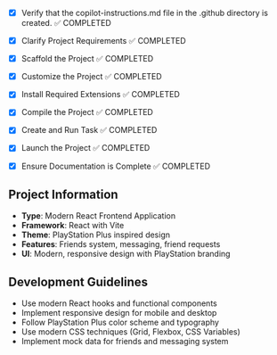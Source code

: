 <!-- Use this file to provide workspace-specific custom instructions to Copilot. For more details, visit https://code.visualstudio.com/docs/copilot/copilot-customization#_use-a-githubcopilotinstructionsmd-file -->
- [x] Verify that the copilot-instructions.md file in the .github directory is created. ✅ COMPLETED

- [x] Clarify Project Requirements ✅ COMPLETED

- [x] Scaffold the Project ✅ COMPLETED

- [x] Customize the Project ✅ COMPLETED

- [x] Install Required Extensions ✅ COMPLETED

- [x] Compile the Project ✅ COMPLETED

- [x] Create and Run Task ✅ COMPLETED

- [x] Launch the Project ✅ COMPLETED

- [x] Ensure Documentation is Complete ✅ COMPLETED

## Project Information
- **Type**: Modern React Frontend Application
- **Framework**: React with Vite
- **Theme**: PlayStation Plus inspired design
- **Features**: Friends system, messaging, friend requests
- **UI**: Modern, responsive design with PlayStation branding

## Development Guidelines
- Use modern React hooks and functional components
- Implement responsive design for mobile and desktop
- Follow PlayStation Plus color scheme and typography
- Use modern CSS techniques (Grid, Flexbox, CSS Variables)
- Implement mock data for friends and messaging system
